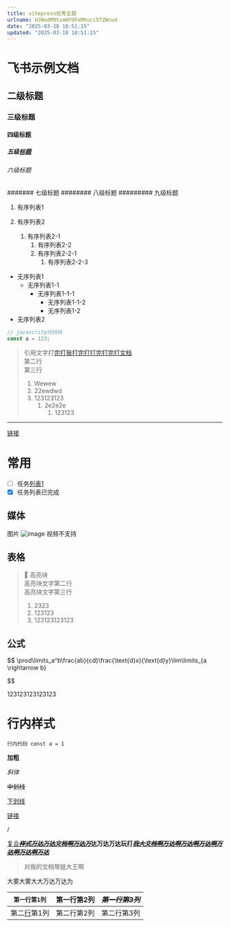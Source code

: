 ```yaml
---
title: vitepress优秀主题
urlname: HJWxdM9tvoHYOFxMhucc5TZWnud
date: "2025-03-18 18:51:15"
updated: "2025-03-18 18:51:15"
---
```


# 飞书示例文档

## 二级标题

### 三级标题

#### 四级标题

##### 五级[标题](https://github.com/halo-sigs/vscode-extension-halo/)

###### 六级标题

####### 七级标题
######## 八级标题
######### 九级标题

1. 有序列表1

1. 有序列表2
   1. 有序列表2-1
      1. 有序列表2-2
      1. 有序列表2-2-1
         1. 有序列表2-2-3

- 无序列表1
  - 无序列表1-1
    - 无序列表1-1-1
      - 无序列表1-1-2
      - 无序列表1-2
- 无序列表2

```javascript
// javascritp代码块
const a = 123;
```

> 引用文字打[完打我打完打打完打完打文档](https://github.com/halo-sigs/vscode-extension-halo/)  
> 第二行  
> 第三行
>
> 1. Wewew
> 1. 22ewdwd
> 1. 123123123
>    1. 2e2e2e
>       1. 123123

---

[链接](https://elog.1874.cool)

# 常用

- [ ] 任务[列表1](https://github.com/halo-sigs/vscode-extension-halo/)
- [x] 任务列表已完成

## 媒体

图片
![image](/feishu/asset/images/VODMbe8lMoOHuyxMhmucKM74nie.jpeg)
视频不支持

## 表格

> 🦄 高亮块  
> 高亮块文字第二行  
> 高亮块文字第三行
>
> 1. 2323
> 1. 123123
> 1. 123123123123

## 公式

$$
\prod\limits_a^b\frac{ab}{cd}\frac{\text{d}x}{\text{d}y}\lim\limits_{a \rightarrow b}


$$

123123123123123

# 行内样式

`行内代码 const a = 1`

**加粗**

_斜体_

~~中划线~~

<u>下划线</u>

[链接](https://elog.1874.cool/)

/

[复合](https://elog.1874.cool/)~~_<u>**样式万达万达文档啊万达万**</u>_~~**达万达万达玩打**~~_<u>**我大文档啊万达啊万达啊万达啊万达啊万达啊万达**</u>_~~

> 对我的文档带娃大王啊

大雾大雾大大万达万达为

| `第一行第1列`                          | **第一行第2列** | ~~_**第一行第3列**_~~ |
| -------------------------------------- | --------------- | --------------------- |
| 第二[行](https://elog.1874.cool/)第1列 | 第二行第2列     | 第二行第3列           |
